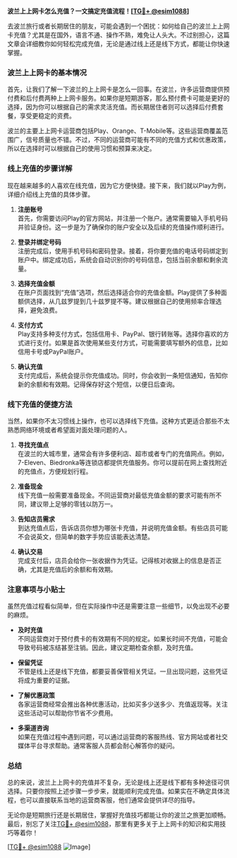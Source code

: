 **波兰上上网卡怎么充值？一文搞定充值流程！[[TG💪+ @esim1088](https://t.me/s/esim1088)]**

去波兰旅行或者长期居住的朋友，可能会遇到一个困扰：如何给自己的波兰上上网卡充值？尤其是在国外，语言不通、操作不熟，难免让人头大。不过别担心，这篇文章会详细教你如何轻松完成充值，无论是通过线上还是线下方式，都能让你快速掌握。

### 波兰上上网卡的基本情况

首先，让我们了解一下波兰的上上网卡是怎么一回事。在波兰，许多运营商提供预付费和后付费两种上上网卡服务。如果你是短期游客，那么预付费卡可能是更好的选择，因为你可以根据自己的需求灵活充值。而长期居住者则可以选择后付费套餐，享受更稳定的资费。

波兰的主要上上网卡运营商包括Play、Orange、T-Mobile等。这些运营商覆盖范围广，信号质量也不错。不过，不同的运营商可能有不同的充值方式和优惠政策，所以在选择时可以根据自己的使用习惯和预算来决定。

### 线上充值的步骤详解

现在越来越多的人喜欢在线充值，因为它方便快捷。接下来，我们就以Play为例，详细介绍线上充值的具体步骤。

1. **注册账号**  
   首先，你需要访问Play的官方网站，并注册一个账户。通常需要输入手机号码并验证身份。这一步是为了确保你的账户安全以及后续的充值操作顺利进行。

2. **登录并绑定号码**  
   注册完成后，使用手机号码和密码登录。接着，将你要充值的电话号码绑定到账户中。绑定成功后，系统会自动识别你的号码信息，包括当前余额和剩余流量。

3. **选择充值金额**  
   在账户页面找到“充值”选项，然后选择适合你的充值金额。Play提供了多种面额供选择，从几兹罗提到几十兹罗提不等。建议根据自己的使用频率合理选择，避免浪费。

4. **支付方式**  
   Play支持多种支付方式，包括信用卡、PayPal、银行转账等。选择你喜欢的方式进行支付。如果是首次使用某些支付方式，可能需要填写额外的信息，比如信用卡号或PayPal账户。

5. **确认充值**  
   支付完成后，系统会提示你充值成功。同时，你会收到一条短信通知，告知你新的余额和有效期。记得保存好这个短信，以便日后查询。

### 线下充值的便捷方法

当然，如果你不太习惯线上操作，也可以选择线下充值。这种方式更适合那些不太熟悉网络环境或者希望面对面处理问题的人。

1. **寻找充值点**  
   在波兰的大城市里，通常会有许多便利店、超市或者专门的充值网点。例如，7-Eleven、Biedronka等连锁店都提供充值服务。你可以提前在网上查找附近的充值点，方便规划行程。

2. **准备现金**  
   线下充值一般需要准备现金。不同运营商对最低充值金额的要求可能有所不同，建议带上足够的零钱以防万一。

3. **告知店员需求**  
   到达充值点后，告诉店员你想为哪张卡充值，并说明充值金额。有些店员可能不会说英文，但简单的数字手势应该能表达清楚。

4. **确认交易**  
   完成支付后，店员会给你一张收据作为凭证。记得核对收据上的信息是否正确，尤其是充值后的余额和有效期。

### 注意事项与小贴士

虽然充值过程看似简单，但在实际操作中还是需要注意一些细节，以免出现不必要的麻烦。

- **及时充值**  
  不同运营商对于预付费卡的有效期有不同的规定。如果长时间不充值，可能会导致号码被冻结甚至注销。因此，建议定期检查余额，及时充值。

- **保留凭证**  
  不管是线上还是线下充值，都要妥善保管相关凭证。一旦出现问题，这些凭证将成为重要的证据。

- **了解优惠政策**  
  各家运营商经常会推出各种优惠活动，比如买多少送多少、充值返现等。关注这些活动可以帮助你节省不少费用。

- **多渠道咨询**  
  如果在充值过程中遇到问题，可以通过运营商的客服热线、官方网站或者社交媒体平台寻求帮助。通常客服人员都会耐心解答你的疑问。

### 总结

总的来说，波兰上上网卡的充值并不复杂，无论是线上还是线下都有多种途径可供选择。只要你按照上述步骤一步步来，就能顺利完成充值。如果实在不确定具体流程，也可以直接联系当地的运营商客服，他们通常会提供详尽的指导。

无论你是短期旅行还是长期居住，掌握好充值技巧都能让你的波兰之旅更加顺畅。最后，别忘了关注[TG💪+ @esim1088](https://t.me/s/esim1088)，那里有更多关于上上网卡的知识和实用技巧等着你！

[[TG💪+ @esim1088](https://t.me/s/esim1088) ![Image](https://i.postimg.cc/4NQfJmqS/Snipaste-2025-05-13-00-14-12.png)]